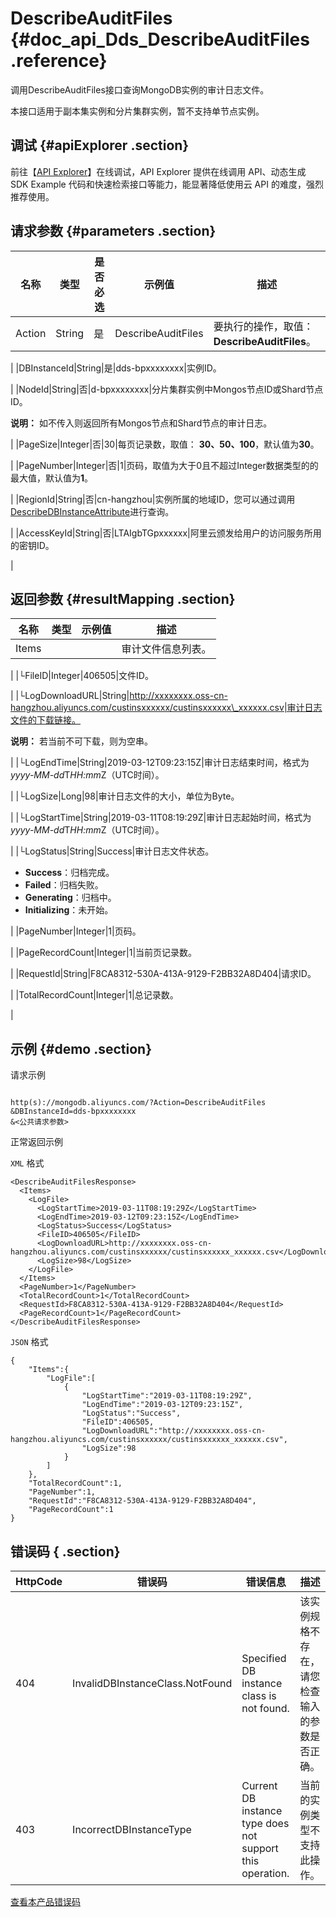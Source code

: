 # DescribeAuditFiles {#doc_api_Dds_DescribeAuditFiles .reference}

调用DescribeAuditFiles接口查询MongoDB实例的审计日志文件。

本接口适用于副本集实例和分片集群实例，暂不支持单节点实例。

## 调试 {#apiExplorer .section}

前往【[API Explorer](https://api.aliyun.com/#product=Dds&api=DescribeAuditFiles)】在线调试，API Explorer 提供在线调用 API、动态生成 SDK Example 代码和快速检索接口等能力，能显著降低使用云 API 的难度，强烈推荐使用。

## 请求参数 {#parameters .section}

|名称|类型|是否必选|示例值|描述|
|--|--|----|---|--|
|Action|String|是|DescribeAuditFiles|要执行的操作，取值：**DescribeAuditFiles**。

 |
|DBInstanceId|String|是|dds-bpxxxxxxxx|实例ID。

 |
|NodeId|String|否|d-bpxxxxxxxx|分片集群实例中Mongos节点ID或Shard节点ID。

 **说明：** 如不传入则返回所有Mongos节点和Shard节点的审计日志。

 |
|PageSize|Integer|否|30|每页记录数，取值： **30、50、100**，默认值为**30**。

 |
|PageNumber|Integer|否|1|页码，取值为大于0且不超过Integer数据类型的的最大值，默认值为**1**。

 |
|RegionId|String|否|cn-hangzhou|实例所属的地域ID，您可以通过调用[DescribeDBInstanceAttribute](~~62010~~)进行查询。

 |
|AccessKeyId|String|否|LTAIgbTGpxxxxxx|阿里云颁发给用户的访问服务所用的密钥ID。

 |

## 返回参数 {#resultMapping .section}

|名称|类型|示例值|描述|
|--|--|---|--|
|Items| | |审计文件信息列表。

 |
|└FileID|Integer|406505|文件ID。

 |
|└LogDownloadURL|String|http://xxxxxxxx.oss-cn-hangzhou.aliyuncs.com/custinsxxxxxx/custinsxxxxxx\_xxxxxx.csv|审计日志文件的下载链接。

 **说明：** 若当前不可下载，则为空串。

 |
|└LogEndTime|String|2019-03-12T09:23:15Z|审计日志结束时间，格式为*yyyy-MM-dd*T*HH:mm*Z（UTC时间）。

 |
|└LogSize|Long|98|审计日志文件的大小，单位为Byte。

 |
|└LogStartTime|String|2019-03-11T08:19:29Z|审计日志起始时间，格式为*yyyy-MM-dd*T*HH:mm*Z（UTC时间）。

 |
|└LogStatus|String|Success|审计日志文件状态。

 -   **Success**：归档完成。
-   **Failed**：归档失败。
-   **Generating**：归档中。
-   **Initializing**：未开始。

 |
|PageNumber|Integer|1|页码。

 |
|PageRecordCount|Integer|1|当前页记录数。

 |
|RequestId|String|F8CA8312-530A-413A-9129-F2BB32A8D404|请求ID。

 |
|TotalRecordCount|Integer|1|总记录数。

 |

## 示例 {#demo .section}

请求示例

``` {#request_demo}

http(s)://mongodb.aliyuncs.com/?Action=DescribeAuditFiles
&DBInstanceId=dds-bpxxxxxxxx
&<公共请求参数>

```

正常返回示例

`XML` 格式

``` {#xml_return_success_demo}
<DescribeAuditFilesResponse>
  <Items>
    <LogFile>
      <LogStartTime>2019-03-11T08:19:29Z</LogStartTime>
      <LogEndTime>2019-03-12T09:23:15Z</LogEndTime>
      <LogStatus>Success</LogStatus>
      <FileID>406505</FileID>
      <LogDownloadURL>http://xxxxxxxx.oss-cn-hangzhou.aliyuncs.com/custinsxxxxxx/custinsxxxxxx_xxxxxx.csv</LogDownloadURL>
      <LogSize>98</LogSize>
    </LogFile>
  </Items>
  <PageNumber>1</PageNumber>
  <TotalRecordCount>1</TotalRecordCount>
  <RequestId>F8CA8312-530A-413A-9129-F2BB32A8D404</RequestId>
  <PageRecordCount>1</PageRecordCount>
</DescribeAuditFilesResponse>

```

`JSON` 格式

``` {#json_return_success_demo}
{
	"Items":{
		"LogFile":[
			{
				"LogStartTime":"2019-03-11T08:19:29Z",
				"LogEndTime":"2019-03-12T09:23:15Z",
				"LogStatus":"Success",
				"FileID":406505,
				"LogDownloadURL":"http://xxxxxxxx.oss-cn-hangzhou.aliyuncs.com/custinsxxxxxx/custinsxxxxxx_xxxxxx.csv",
				"LogSize":98
			}
		]
	},
	"TotalRecordCount":1,
	"PageNumber":1,
	"RequestId":"F8CA8312-530A-413A-9129-F2BB32A8D404",
	"PageRecordCount":1
}
```

## 错误码 { .section}

|HttpCode|错误码|错误信息|描述|
|--------|---|----|--|
|404|InvalidDBInstanceClass.NotFound|Specified DB instance class is not found.|该实例规格不存在，请您检查输入的参数是否正确。|
|403|IncorrectDBInstanceType|Current DB instance type does not support this operation.|当前的实例类型不支持此操作。|

[查看本产品错误码](https://error-center.aliyun.com/status/product/Dds)

